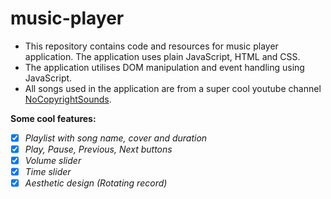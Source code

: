 # music-player
- This repository contains code and resources for music player application. The application uses plain JavaScript, HTML and CSS.
- The application utilises DOM manipulation and event handling using JavaScript.
- All songs used in the application are from a super cool youtube channel [NoCopyrightSounds](https://www.youtube.com/@NoCopyrightSounds).

**Some cool features:**
* [x] *Playlist with song name, cover and duration*
* [x] *Play, Pause, Previous, Next buttons*
* [x] *Volume slider*
* [x] *Time slider*
* [x] *Aesthetic design (Rotating record)*
